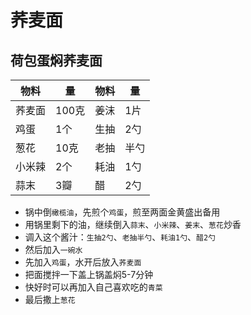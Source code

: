 # 荞麦面

## 荷包蛋焖荞麦面

|物料|量|物料|量|
|--|--|--|--|
| 荞麦面  |  100克 | 姜沫  |   1片 |
| 鸡蛋  |   1个 | 生抽  |   2勺 |
| 葱花  |   10克 | 老抽  |   半勺 |
| 小米辣  |  2个 | 耗油  |   1勺 |
| 蒜末  |   3瓣 | 醋  |  2勺 |

* 锅中倒`橄榄油`，先煎个`鸡蛋`，煎至两面金黄盛出备用
* 用锅里剩下的油，继续倒入`蒜末`、`小米辣`、`姜末`、`葱花`炒香
* 调入这个酱汁：`生抽2勺`、`老抽半勺`、`耗油1勺`、`醋2勺`
* 然后加入`一碗水`
* 先加入`鸡蛋`，水开后放入`荞麦面`
* 把面搅拌一下盖上锅盖焖5-7分钟
* 快好时可以再加入自己喜欢吃的`青菜`
* 最后撒上`葱花`